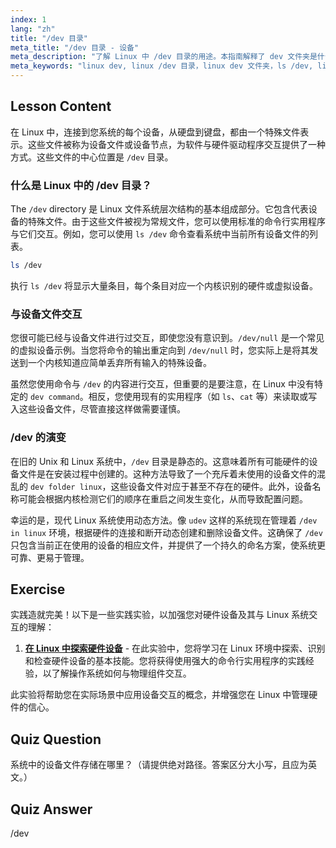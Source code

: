 ```yaml
---
index: 1
lang: "zh"
title: "/dev 目录"
meta_title: "/dev 目录 - 设备"
meta_description: "了解 Linux 中 /dev 目录的用途。本指南解释了 dev 文件夹是什么，如何使用 `ls /dev` 浏览它，以及设备文件在系统硬件中的作用。"
meta_keywords: "linux dev, linux /dev 目录，linux dev 文件夹，ls /dev, linux dev 命令，设备文件，设备节点，linux 设备"
---
```


## Lesson Content

在 Linux 中，连接到您系统的每个设备，从硬盘到键盘，都由一个特殊文件表示。这些文件被称为设备文件或设备节点，为软件与硬件驱动程序交互提供了一种方式。这些文件的中心位置是 `/dev` 目录。

### 什么是 Linux 中的 /dev 目录？

The `/dev` directory 是 Linux 文件系统层次结构的基本组成部分。它包含代表设备的特殊文件。由于这些文件被视为常规文件，您可以使用标准的命令行实用程序与它们交互。例如，您可以使用 `ls /dev` 命令查看系统中当前所有设备文件的列表。

```bash
ls /dev
```

执行 `ls /dev` 将显示大量条目，每个条目对应一个内核识别的硬件或虚拟设备。

### 与设备文件交互

您很可能已经与设备文件进行过交互，即使您没有意识到。`/dev/null` 是一个常见的虚拟设备示例。当您将命令的输出重定向到 `/dev/null` 时，您实际上是将其发送到一个内核知道应简单丢弃所有输入的特殊设备。

虽然您使用命令与 `/dev` 的内容进行交互，但重要的是要注意，在 Linux 中没有特定的 `dev command`。相反，您使用现有的实用程序（如 `ls`、`cat` 等）来读取或写入这些设备文件，尽管直接这样做需要谨慎。

### /dev 的演变

在旧的 Unix 和 Linux 系统中，`/dev` 目录是静态的。这意味着所有可能硬件的设备文件是在安装过程中创建的。这种方法导致了一个充斥着未使用的设备文件的混乱的 `dev folder linux`，这些设备文件对应于甚至不存在的硬件。此外，设备名称可能会根据内核检测它们的顺序在重启之间发生变化，从而导致配置问题。

幸运的是，现代 Linux 系统使用动态方法。像 `udev` 这样的系统现在管理着 `/dev in linux` 环境，根据硬件的连接和断开动态创建和删除设备文件。这确保了 `/dev` 只包含当前正在使用的设备的相应文件，并提供了一个持久的命名方案，使系统更可靠、更易于管理。

## Exercise

实践造就完美！以下是一些实践实验，以加强您对硬件设备及其与 Linux 系统交互的理解：

1. **[在 Linux 中探索硬件设备](https://labex.io/zh/labs/comptia-explore-hardware-devices-in-linux-590861)** - 在此实验中，您将学习在 Linux 环境中探索、识别和检查硬件设备的基本技能。您将获得使用强大的命令行实用程序的实践经验，以了解操作系统如何与物理组件交互。

此实验将帮助您在实际场景中应用设备交互的概念，并增强您在 Linux 中管理硬件的信心。

## Quiz Question

系统中的设备文件存储在哪里？（请提供绝对路径。答案区分大小写，且应为英文。）

## Quiz Answer

/dev
